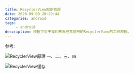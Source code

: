 ```yaml
---
title: RecyclerView知识梳理
date: 2020-09-09 20:29:44
categories: android
tags:
     - android
description: 梳理了对于我们开发经常使用的RecyclerView的工作原理。
---
```


参考:

![RecyclerView原理 一、二、三、四](https://www.jianshu.com/p/c52b947fe064)

![RecyclerView缓存](https://zhuanlan.zhihu.com/p/80475040)

